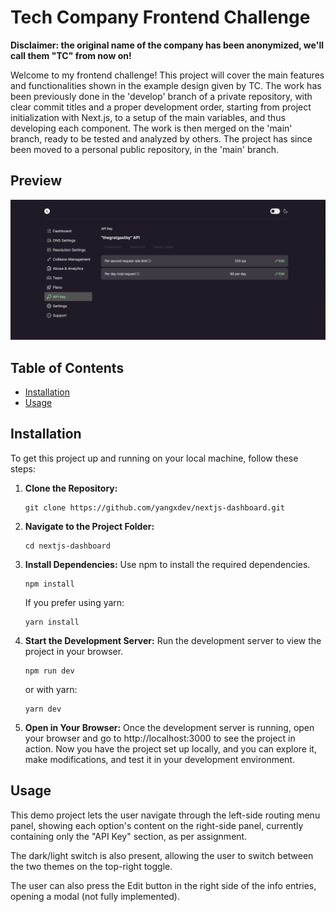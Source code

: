 # Tech Company Frontend Challenge

**Disclaimer: the original name of the company has been anonymized, we'll call them "TC" from now on!**

Welcome to my frontend challenge! This project will cover the main features and functionalities shown in the example design given by TC.
The work has been previously done in the 'develop' branch of a private repository, with clear commit titles and a proper development order, starting from project initialization with Next.js, to a setup of the main variables, and thus developing each component. The work is then merged on the 'main' branch, ready to be tested and analyzed by others. The project has since been moved to a personal public repository, in the 'main' branch.

## Preview

![Website preview](./assets/nextjs-dashboard-preview1.png)

## Table of Contents

- [Installation](#installation)
- [Usage](#usage)

## Installation
To get this project up and running on your local machine, follow these steps:

1. **Clone the Repository:**
    ```
    git clone https://github.com/yangxdev/nextjs-dashboard.git
    ```
2. **Navigate to the Project Folder:**
    ```
    cd nextjs-dashboard
    ```
3. **Install Dependencies:**
    Use npm to install the required dependencies.
    ```
    npm install
    ```
    If you prefer using yarn:
    ```
    yarn install
    ```
4. **Start the Development Server:**
    Run the development server to view the project in your browser.
    ```
    npm run dev
    ```
    or with yarn:
    ```
    yarn dev
    ```
5. **Open in Your Browser:**
    Once the development server is running, open your browser and go to http://localhost:3000 to see the project in action.
    Now you have the project set up locally, and you can explore it, make modifications, and test it in your development environment.

## Usage

This demo project lets the user navigate through the left-side routing menu panel, showing each option's content on the right-side panel, currently containing only the "API Key" section, as per assignment.

The dark/light switch is also present, allowing the user to switch between the two themes on the top-right toggle.

The user can also press the Edit button in the right side of the info entries, opening a modal (not fully implemented).
